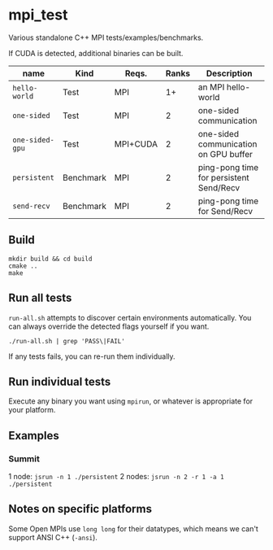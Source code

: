 # mpi_test

Various standalone C++ MPI tests/examples/benchmarks.

If CUDA is detected, additional binaries can be built.

| name          | Kind      | Reqs.    | Ranks | Description |
|---------------|-----------|----------|-------|-------------|
|`hello-world`  | Test      | MPI      | 1+    | an MPI hello-world |
|`one-sided`    | Test      | MPI      | 2     | one-sided communication |
|`one-sided-gpu`| Test      | MPI+CUDA | 2     | one-sided communication on GPU buffer |
|`persistent`   | Benchmark | MPI      | 2     | ping-pong time for persistent Send/Recv |
|`send-recv`    | Benchmark | MPI      | 2     | ping-pong time for Send/Recv |

## Build
```
mkdir build && cd build
cmake ..
make
```

## Run all tests

`run-all.sh` attempts to discover certain environments automatically.
You can always override the detected flags yourself if you want.

```
./run-all.sh | grep 'PASS\|FAIL'
```

If any tests fails, you can re-run them individually.

## Run individual tests

Execute any binary you want using `mpirun`, or whatever is appropriate for your platform.

## Examples

### Summit

1 node:  `jsrun -n 1 ./persistent`
2 nodes: `jsrun -n 2 -r 1 -a 1 ./persistent`


## Notes on specific platforms

Some Open MPIs use `long long` for their datatypes, which means we can't support ANSI C++ (`-ansi`).
